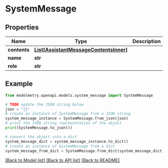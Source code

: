 # SystemMessage


## Properties

Name | Type | Description | Notes
------------ | ------------- | ------------- | -------------
**contents** | [**List[AssistantMessageContentsInner]**](AssistantMessageContentsInner.md) |  | 
**name** | **str** |  | [optional] 
**role** | **str** |  | 

## Example

```python
from modelmetry.openapi.models.system_message import SystemMessage

# TODO update the JSON string below
json = "{}"
# create an instance of SystemMessage from a JSON string
system_message_instance = SystemMessage.from_json(json)
# print the JSON string representation of the object
print(SystemMessage.to_json())

# convert the object into a dict
system_message_dict = system_message_instance.to_dict()
# create an instance of SystemMessage from a dict
system_message_from_dict = SystemMessage.from_dict(system_message_dict)
```
[[Back to Model list]](../README.md#documentation-for-models) [[Back to API list]](../README.md#documentation-for-api-endpoints) [[Back to README]](../README.md)


